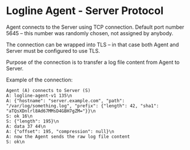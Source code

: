 Logline Agent - Server Protocol
===============================

Agent connects to the Server using TCP connection.
Default port number 5645 – this number was randomly chosen, not assigned by anybody.

The connection can be wrapped into TLS – in that case both Agent and Server must be configured to use TLS.

Purpose of the connection is to transfer a log file content from Agent to Server.

Example of the connection:

```
Agent (A) connects to Server (S)
A: logline-agent-v1 135\n
A: {"hostname": "server.example.com", "path": "/var/log/something.log", "prefix": {"length": 42, "sha1": "aTQsXDnlrl8Ad67MMsD4GBH7gZM="}}\n
S: ok 16\n
S: {"length": 195}\n
A: data 37 44\n
A: {"offset": 195, "compression": null}\n
A: now the Agent sends the raw log file content
S: ok\n
```
